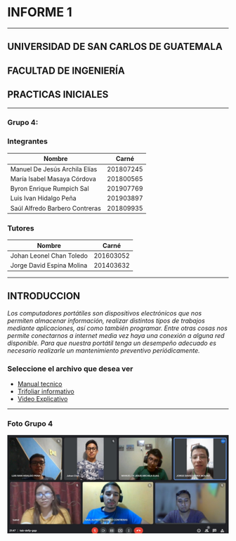 # **INFORME 1**
___

## UNIVERSIDAD DE SAN CARLOS DE GUATEMALA
## FACULTAD DE INGENIERÍA
## PRACTICAS INICIALES
___



### **Grupo 4:**
### **Integrantes**

| Nombre | Carné  |
|--------|--------|
|Manuel De Jesús Archila Elías  |201807245  |
|María Isabel Masaya Córdova  |201800565  |
|Byron Enrique Rumpich Sal  |201907769  |
|Luis Ivan Hidalgo Peña |201903897  |
|Saúl Alfredo Barbero Contreras |201809935  |

### **Tutores**

| Nombre | Carné  |
|--------|--------|
|Johan Leonel Chan Toledo |201603052  |
|Jorge David Espina Molina  |201403632  |


___


## **INTRODUCCION**
*Los computadores portátiles son dispositivos electrónicos que nos permiten almacenar información, realizar distintos tipos de trabajos mediante aplicaciones, así como también programar. Entre otras cosas nos permite conectarnos a internet media vez haya una conexión a alguna red disponible. Para que nuestra portátil tenga un desempeño adecuado es necesario realizarle un mantenimiento preventivo periódicamente.*


### **Seleccione el archivo que desea ver**

* [Manual tecnico](Manual_Grupo4.pdf)
* [Trifoliar informativo]()
* [Video Explicativo](https://youtu.be/KzfBrML3_00)

___
### **Foto Grupo 4**


![GRUPO No.4](grupo4.jpg)
